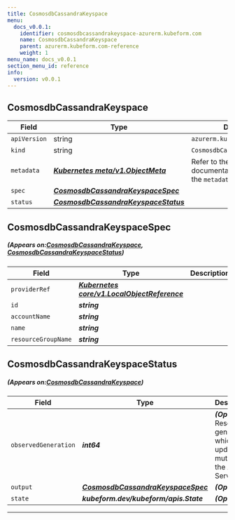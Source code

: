 ```yaml
---
title: CosmosdbCassandraKeyspace
menu:
  docs_v0.0.1:
    identifier: cosmosdbcassandrakeyspace-azurerm.kubeform.com
    name: CosmosdbCassandraKeyspace
    parent: azurerm.kubeform.com-reference
    weight: 1
menu_name: docs_v0.0.1
section_menu_id: reference
info:
  version: v0.0.1
---
```


## CosmosdbCassandraKeyspace
| Field | Type | Description |
| ------ | ----- | ----------- |
| `apiVersion` | string | `azurerm.kubeform.com/v1alpha1` |
|    `kind` | string | `CosmosdbCassandraKeyspace` |
| `metadata` | ***[Kubernetes meta/v1.ObjectMeta](https://kubernetes.io/docs/reference/generated/kubernetes-api/v1.13/#objectmeta-v1-meta)***|Refer to the Kubernetes API documentation for the fields of the `metadata` field.|
| `spec` | ***[CosmosdbCassandraKeyspaceSpec](#CosmosdbCassandraKeyspaceSpec)***||
| `status` | ***[CosmosdbCassandraKeyspaceStatus](#CosmosdbCassandraKeyspaceStatus)***||
## CosmosdbCassandraKeyspaceSpec
##### (Appears on:[CosmosdbCassandraKeyspace](#CosmosdbCassandraKeyspace), [CosmosdbCassandraKeyspaceStatus](#CosmosdbCassandraKeyspaceStatus))
| Field | Type | Description |
| ------ | ----- | ----------- |
| `providerRef` | ***[Kubernetes core/v1.LocalObjectReference](https://kubernetes.io/docs/reference/generated/kubernetes-api/v1.13/#localobjectreference-v1-core)***||
| `id` | ***string***||
| `accountName` | ***string***||
| `name` | ***string***||
| `resourceGroupName` | ***string***||
## CosmosdbCassandraKeyspaceStatus
##### (Appears on:[CosmosdbCassandraKeyspace](#CosmosdbCassandraKeyspace))
| Field | Type | Description |
| ------ | ----- | ----------- |
| `observedGeneration` | ***int64***| ***(Optional)*** Resource generation, which is updated on mutation by the API Server.|
| `output` | ***[CosmosdbCassandraKeyspaceSpec](#CosmosdbCassandraKeyspaceSpec)***| ***(Optional)*** |
| `state` | ***kubeform.dev/kubeform/apis.State***| ***(Optional)*** |
---

